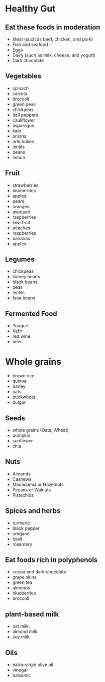 # Healthy Gut

## Eat these foods in moderation
- Meat (such as beef, chicken, and pork)
- Fish and seafood
- Eggs
- Dairy (such as milk, cheese, and yogurt)
- Dark chocolate

## Vegetables
- spinach
- carrots 
- broccoli
- green peas
- chickpeas
- bell peppers 
- cauliflower 
- asparagus
- kale
- onions
- artichokes
- lentils
- beans
- lemon

## Fruit
- strawberries
- blueberries
- apples
- pears
- oranges
- avocado
- raspberries
- kiwi fruit
- peaches
- raspberries
- bananas
- apples

## Legumes
- chickpeas
- kidney beans
- black beans
- peas
- lentils 
- fava beans

## Fermented Food
- Yougurt
- Kefir
- red wine
- beer

# Whole grains
- brown rice 
- quinoa 
- barley 
- oats
- buckwheat
- bulgur

## Seeds
- whole grains (Oats, Wheat)
- pumpkin
- sunflower
- chia

## Nuts
- Almonds
- Cashews 
- Macadamia or Hazelnuts
- Pecans or Walnuts
- Pistachios

## Spices and herbs
- turmeric
- black pepper
- oregano
- basil 
- rosemary

## Eat foods rich in polyphenols
- cocoa and dark chocolate
- grape skins
- green tea
- almonds
- blueberries
- broccoli

## plant-based milk
- oat milk, 
- almond milk  
- soy milk

## Oils
- extra-virgin olive oil
- vinegar
- balsamic
